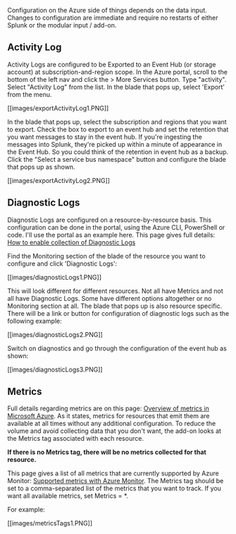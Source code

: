 Configuration on the Azure side of things depends on the data input. Changes to configuration are immediate and require no restarts of either Splunk or the modular input / add-on.

## Activity Log
Activity Logs are configured to be Exported to an Event Hub (or storage account) at subscription-and-region scope. In the Azure portal, scroll to the bottom of the left nav and click the \> More Services button. Type "activity". Select "Activity Log" from the list. In the blade that pops up, select 'Export' from the menu.  

[[images/exportActivityLog1.PNG]]  

In the blade that pops up, select the subscription and regions that you want to export. Check the box to export to an event hub and set the retention that you want messages to stay in the event hub. If you're ingesting the messages into Splunk, they're picked up within a minute of appearance in the Event Hub. So you could think of the retention in event hub as a backup. Click the "Select a service bus namespace" button and configure the blade that pops up as shown.

[[images/exportActivityLog2.PNG]]  

## Diagnostic Logs
Diagnostic Logs are configured on a resource-by-resource basis. This configuration can be done in the portal, using the Azure CLI, PowerShell or code. I'll use the portal as an example here. This page gives full details: [How to enable collection of Diagnostic Logs](https://docs.microsoft.com/en-us/azure/monitoring-and-diagnostics/monitoring-overview-of-diagnostic-logs#how-to-enable-collection-of-diagnostic-logs)

Find the Monitoring section of the blade of the resource you want to configure and click 'Diagnostic Logs':

[[images/diagnosticLogs1.PNG]]  

This will look different for different resources. Not all have Metrics and not all have Diagnostic Logs. Some have different options altogether or no Monitoring section at all. The blade that pops up is also resource specific. There will be a link or button for configuration of diagnostic logs such as the following example:

[[images/diagnosticLogs2.PNG]]  

Switch on diagnostics and go through the configuration of the event hub as shown:

[[images/diagnosticLogs3.PNG]]  

## Metrics

Full details regarding metrics are on this page: [Overview of metrics in Microsoft Azure](https://docs.microsoft.com/en-us/azure/monitoring-and-diagnostics/monitoring-overview-metrics). As it states, metrics for resources that emit them are available at all times without any additional configuration. To reduce the volume and avoid collecting data that you don't want, the add-on looks at the Metrics tag associated with each resource. 

**If there is no Metrics tag, there will be no metrics collected for that resource.**

This page gives a list of all metrics that are currently supported by Azure Monitor: [Supported metrics with Azure Monitor](https://docs.microsoft.com/en-us/azure/monitoring-and-diagnostics/monitoring-supported-metrics). The Metrics tag should be set to a comma-separated list of the metrics that you want to track. If you want all available metrics, set Metrics = *. 

For example:

[[images/metricsTags1.PNG]]